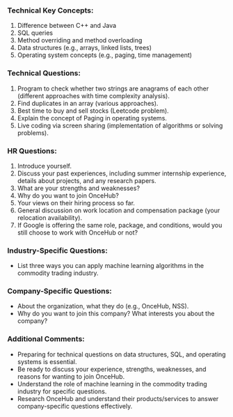 ### **Technical Key Concepts:**

1. Difference between C++ and Java
2. SQL queries
3. Method overriding and method overloading
4. Data structures (e.g., arrays, linked lists, trees)
5. Operating system concepts (e.g., paging, time management)

### **Technical Questions:**

1. Program to check whether two strings are anagrams of each other (different approaches with time complexity analysis).
2. Find duplicates in an array (various approaches).
3. Best time to buy and sell stocks (Leetcode problem).
4. Explain the concept of Paging in operating systems.
5. Live coding via screen sharing (implementation of algorithms or solving problems).

### **HR Questions:**

1. Introduce yourself.
2. Discuss your past experiences, including summer internship experience, details about projects, and any research papers.
3. What are your strengths and weaknesses?
4. Why do you want to join OnceHub?
5. Your views on their hiring process so far.
6. General discussion on work location and compensation package (your relocation availability).
7. If Google is offering the same role, package, and conditions, would you still choose to work with OnceHub or not?

### **Industry-Specific Questions:**

- List three ways you can apply machine learning algorithms in the commodity trading industry.

### **Company-Specific Questions:**

- About the organization, what they do (e.g., OnceHub, NSS).
- Why do you want to join this company? What interests you about the company?

### **Additional Comments:**

- Preparing for technical questions on data structures, SQL, and operating systems is essential.
- Be ready to discuss your experience, strengths, weaknesses, and reasons for wanting to join OnceHub.
- Understand the role of machine learning in the commodity trading industry for specific questions.
- Research OnceHub and understand their products/services to answer company-specific questions effectively.
